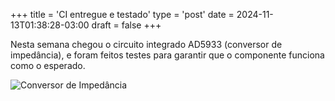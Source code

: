 +++
title = 'CI entregue e testado'
type = 'post'
date = 2024-11-13T01:38:28-03:00
draft = false
+++

Nesta semana chegou o circuito integrado AD5933 (conversor de impedância), e foram feitos testes para garantir que o componente funciona como o esperado.

![Conversor de Impedância](/static/images/ad5933.jpeg)
